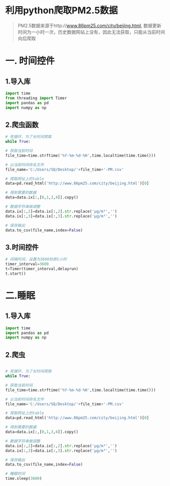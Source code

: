 利用python爬取PM2.5数据
==============================

> PM2.5数据来源于http://www.86pm25.com/city/beijing.html, 数据更新时间为一小时一次，历史数据网站上没有，因此无法获取，只能从当前时间向后爬取

# 一. 时间控件

## 1.导入库

```python
import time
from threading import Timer 
import pandas as pd 
import numpy as np
```

## 2.爬虫函数

```python
# 死循环，为了长时间爬取
while True: 

# 获取当前时间
file_time=time.strftime('%Y-%m-%d-%H',time.localtime(time.time()))

# 以当前时间命名文件
file_name='C:/Users/SQ/Desktop/'+file_time+'-PM.csv'

# 爬取网址上的table
data=pd.read_html('http://www.86pm25.com/city/beijing.html')[0]

# 得到需要的数据
data=data.ix[:,[0,1,3,4]].copy()

# 数据字符串做调整
data.ix[:,2]=data.ix[:,2].str.replace('μg/m³','')
data.ix[:,3]=data.ix[:,3].str.replace('μg/m³','')

# 保存输出
data.to_csv(file_name,index=False)
```

## 3.时间控件

```python
# 间隔时间，设置为3600秒即1小时
timer_interval=3600
t=Timer(timer_interval,delayrun)  
t.start() 
```


# 二.睡眠

## 1.导入库

```python
import time
import pandas as pd 
import numpy as np
```

## 2.爬虫

```python

# 死循环，为了长时间爬取
while True: 

# 获取当前时间
file_time=time.strftime('%Y-%m-%d-%H',time.localtime(time.time()))

# 以当前时间命名文件
file_name='C:/Users/SQ/Desktop/'+file_time+'-PM.csv'

# 爬取网址上的table
data=pd.read_html('http://www.86pm25.com/city/beijing.html')[0]

# 得到需要的数据
data=data.ix[:,[0,1,3,4]].copy()

# 数据字符串做调整
data.ix[:,2]=data.ix[:,2].str.replace('μg/m³','')
data.ix[:,3]=data.ix[:,3].str.replace('μg/m³','')

# 保存输出
data.to_csv(file_name,index=False)

# 睡眠时间
time.sleep(3600)
```
